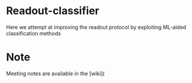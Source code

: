 # Readout-classifier
Here we attempt at improving the readout protocol by exploiting ML-aided classification methods

# Note
Meeting notes are available in the [wiki](